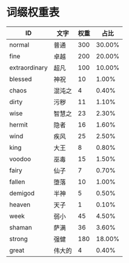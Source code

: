 # 词缀权重表

| ID            | 文字   | 权重 | 占比   |
| ------------- | ------ | ---- | ------ |
| normal        | 普通   | 300  | 30.00% |
| fine          | 卓越   | 200  | 20.00% |
| extraordinary | 超凡   | 100  | 10.00% |
| blessed       | 神祝   | 10   | 1.00%  |
| chaos         | 混沌之 | 4    | 0.40%  |
| dirty         | 污秽   | 11   | 1.10%  |
| wise          | 智慧之 | 23   | 2.30%  |
| hermit        | 隐者   | 16   | 1.60%  |
| wind          | 疾风   | 25   | 2.50%  |
| king          | 大王   | 8    | 0.80%  |
| voodoo        | 巫毒   | 15   | 1.50%  |
| fairy         | 仙子   | 7    | 0.70%  |
| fallen        | 堕落   | 10   | 1.00%  |
| demigod       | 半神   | 5    | 0.50%  |
| heaven        | 天子   | 1    | 0.10%  |
| week          | 弱小   | 45   | 4.50%  |
| shaman        | 萨满   | 36   | 3.60%  |
| strong        | 强健   | 180  | 18.00% |
| great         | 伟大的 | 4    | 0.40%  |